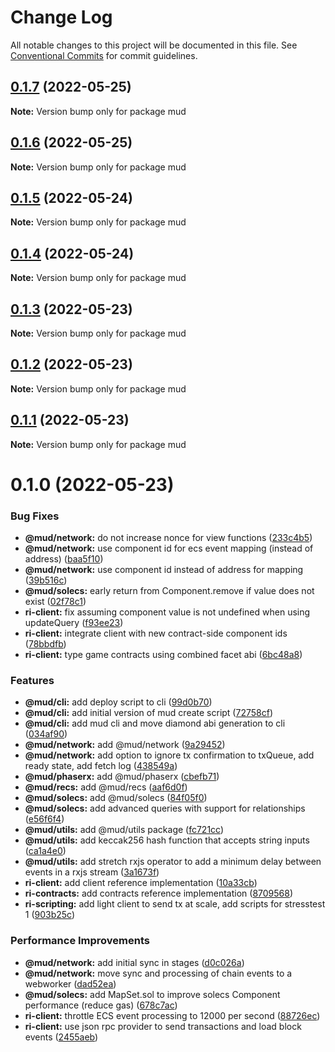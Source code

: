 # Change Log

All notable changes to this project will be documented in this file.
See [Conventional Commits](https://conventionalcommits.org) for commit guidelines.

## [0.1.7](https://github.com/latticexyz/mud/compare/v0.1.6...v0.1.7) (2022-05-25)

**Note:** Version bump only for package mud

## [0.1.6](https://github.com/latticexyz/mud/compare/v0.1.5...v0.1.6) (2022-05-25)

**Note:** Version bump only for package mud

## [0.1.5](https://github.com/latticexyz/mud/compare/v0.1.4...v0.1.5) (2022-05-24)

**Note:** Version bump only for package mud

## [0.1.4](https://github.com/latticexyz/mud/compare/v0.1.3...v0.1.4) (2022-05-24)

**Note:** Version bump only for package mud

## [0.1.3](https://github.com/latticexyz/mud/compare/v0.1.2...v0.1.3) (2022-05-23)

**Note:** Version bump only for package mud

## [0.1.2](https://github.com/latticexyz/mud/compare/v0.1.1...v0.1.2) (2022-05-23)

**Note:** Version bump only for package mud

## [0.1.1](https://github.com/latticexyz/mud/compare/v0.1.0...v0.1.1) (2022-05-23)

**Note:** Version bump only for package mud

# 0.1.0 (2022-05-23)

### Bug Fixes

- **@mud/network:** do not increase nonce for view functions ([233c4b5](https://github.com/latticexyz/mud/commit/233c4b51c9cb11ab40fa2c299c2303bc195b6a10))
- **@mud/network:** use component id for ecs event mapping (instead of address) ([baa5f10](https://github.com/latticexyz/mud/commit/baa5f101796086bff7123186e8e0eba1941d20d0))
- **@mud/network:** use component id instead of address for mapping ([39b516c](https://github.com/latticexyz/mud/commit/39b516c477b7e430ef0d00064c65f03afe29d1b4))
- **@mud/solecs:** early return from Component.remove if value does not exist ([02f78c1](https://github.com/latticexyz/mud/commit/02f78c1114f311196928d565cd271c2243b1e9ef))
- **ri-client:** fix assuming component value is not undefined when using updateQuery ([f93ee23](https://github.com/latticexyz/mud/commit/f93ee233d1a2d4a1ef38d946cc241cc75b81e5a9))
- **ri-client:** integrate client with new contract-side component ids ([78bbdfb](https://github.com/latticexyz/mud/commit/78bbdfb87f7e19964550315696fba080a2056ab8))
- **ri-client:** type game contracts using combined facet abi ([6bc48a8](https://github.com/latticexyz/mud/commit/6bc48a89dfe9058b5505fcc07aedaf476fae1477))

### Features

- **@mud/cli:** add deploy script to cli ([99d0b70](https://github.com/latticexyz/mud/commit/99d0b704a3fda8646aad257c02fe7d9dc7a0c6c5))
- **@mud/cli:** add initial version of mud create script ([72758cf](https://github.com/latticexyz/mud/commit/72758cfc0923e7592667cb7db73605e301be1c5d))
- **@mud/cli:** add mud cli and move diamond abi generation to cli ([034af90](https://github.com/latticexyz/mud/commit/034af9075c6f8dfbfb10a8f21a442db39d22bbf7))
- **@mud/network:** add @mud/network ([9a29452](https://github.com/latticexyz/mud/commit/9a29452e76b743f4bf1de3599eb0755fbcb93533))
- **@mud/network:** add option to ignore tx confirmation to txQueue, add ready state, add fetch log ([438549a](https://github.com/latticexyz/mud/commit/438549adf92c42bb987eec46015c9c6f2235be80))
- **@mud/phaserx:** add @mud/phaserx ([cbefb71](https://github.com/latticexyz/mud/commit/cbefb7134407e2fee3b8257e70475aa8e7eb801d))
- **@mud/recs:** add @mud/recs ([aaf6d0f](https://github.com/latticexyz/mud/commit/aaf6d0faf7a98330823ed3449936c5c336113d7e))
- **@mud/solecs:** add @mud/solecs ([84f05f0](https://github.com/latticexyz/mud/commit/84f05f00540c411eb15cdb8139127fd64fa118cc))
- **@mud/solecs:** add advanced queries with support for relationships ([e56f6f4](https://github.com/latticexyz/mud/commit/e56f6f42163653efd53f11e019eb502d41bd3a2b))
- **@mud/utils:** add @mud/utils package ([fc721cc](https://github.com/latticexyz/mud/commit/fc721cc564b20150c3b13883cb3edb773f48e312))
- **@mud/utils:** add keccak256 hash function that accepts string inputs ([ca1a4e0](https://github.com/latticexyz/mud/commit/ca1a4e0cc7452724e703a6530c2e56112c307b66))
- **@mud/utils:** add stretch rxjs operator to add a minimum delay between events in a rxjs stream ([3a1673f](https://github.com/latticexyz/mud/commit/3a1673f5fba548f94afd5580a7e32007a6edd57f))
- **ri-client:** add client reference implementation ([10a33cb](https://github.com/latticexyz/mud/commit/10a33cba983fb56e23af3d1baf68ceafb5325503))
- **ri-contracts:** add contracts reference implementation ([8709568](https://github.com/latticexyz/mud/commit/87095681dcde69b63063ab9ca08587d801f66b7b))
- **ri-scripting:** add light client to send tx at scale, add scripts for stresstest 1 ([903b25c](https://github.com/latticexyz/mud/commit/903b25c3742e5dcc60cbdd54a44b1632c3e4e41d))

### Performance Improvements

- **@mud/network:** add initial sync in stages ([d0c026a](https://github.com/latticexyz/mud/commit/d0c026a51bd8570c00517f8502485465d58bc5bb))
- **@mud/network:** move sync and processing of chain events to a webworker ([dad52ea](https://github.com/latticexyz/mud/commit/dad52eaad4a4d8e67582bde8130455159173f609))
- **@mud/solecs:** add MapSet.sol to improve solecs Component performance (reduce gas) ([678c7ac](https://github.com/latticexyz/mud/commit/678c7aca0db785e2c7df3ab6124c674dac1279ca))
- **ri-client:** throttle ECS event processing to 12000 per second ([88726ec](https://github.com/latticexyz/mud/commit/88726ec559ff5707b84f2eae1d570510fb3ae358))
- **ri-client:** use json rpc provider to send transactions and load block events ([2455aeb](https://github.com/latticexyz/mud/commit/2455aebca5c021c5b9dfa9227be85d2497eb5df9))
